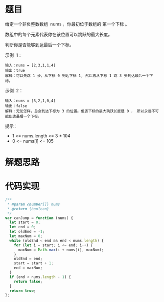 # 题目

给定一个非负整数数组  nums ，你最初位于数组的 第一个下标 。

数组中的每个元素代表你在该位置可以跳跃的最大长度。

判断你是否能够到达最后一个下标。

示例  1：

```
输入：nums = [2,3,1,1,4]
输出：true
解释：可以先跳 1 步，从下标 0 到达下标 1, 然后再从下标 1 跳 3 步到达最后一个下标。
```

示例  2：

```
输入：nums = [3,2,1,0,4]
输出：false
解释：无论怎样，总会到达下标为 3 的位置。但该下标的最大跳跃长度是 0 ， 所以永远不可能到达最后一个下标。
```

提示：

- 1 <= nums.length <= 3 \* 104
- 0 <= nums[i] <= 105

# 解题思路

# 代码实现

```javascript
/**
 * @param {number[]} nums
 * @return {boolean}
 */
var canJump = function (nums) {
  let start = 0;
  let end = 0;
  let oldEnd = -1;
  let maxNum = 0;
  while (oldEnd < end && end < nums.length) {
    for (let i = start; i <= end; i++) {
      maxNum = Math.max(i + nums[i], maxNum);
    }
    oldEnd = end;
    start = start + 1;
    end = maxNum;
  }
  if (end < nums.length - 1) {
    return false;
  }
  return true;
};
```
